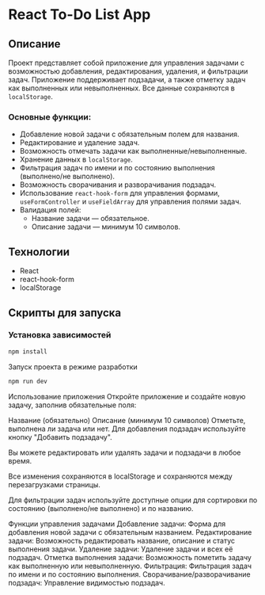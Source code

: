# React To-Do List App

## Описание

Проект представляет собой приложение для управления задачами с возможностью добавления, редактирования, удаления, и фильтрации задач. Приложение поддерживает подзадачи, а также отметку задач как выполненных или невыполненных. Все данные сохраняются в `localStorage`.

### Основные функции:
- Добавление новой задачи с обязательным полем для названия.
- Редактирование и удаление задач.
- Возможность отмечать задачи как выполненные/невыполненные.
- Хранение данных в `localStorage`.
- Фильтрация задач по имени и по состоянию выполнения (выполнено/не выполнено).
- Возможность сворачивания и разворачивания подзадач.
- Использование `react-hook-form` для управления формами, `useFormController` и `useFieldArray` для управления полями задач.
- Валидация полей:
  - Название задачи — обязательное.
  - Описание задачи — минимум 10 символов.

## Технологии

- React
- react-hook-form
- localStorage

## Скрипты для запуска

### Установка зависимостей

```bash
npm install
```
Запуск проекта в режиме разработки
```bash
npm run dev
```
Использование приложения
Откройте приложение и создайте новую задачу, заполнив обязательные поля:

Название (обязательно)
Описание (минимум 10 символов)
Отметьте, выполнена ли задача или нет.
Для добавления подзадач используйте кнопку "Добавить подзадачу".

Вы можете редактировать или удалять задачи и подзадачи в любое время.

Все изменения сохраняются в localStorage и сохраняются между перезагрузками страницы.

Для фильтрации задач используйте доступные опции для сортировки по состоянию (выполнено/не выполнено) и по названию.

Функции управления задачами
Добавление задачи: Форма для добавления новой задачи с обязательным названием.
Редактирование задачи: Возможность редактировать название, описание и статус выполнения задачи.
Удаление задачи: Удаление задачи и всех её подзадач.
Отметка выполнения задачи: Возможность пометить задачу как выполненную или невыполненную.
Фильтрация: Фильтрация задач по имени и по состоянию выполнения.
Сворачивание/разворачивание подзадач: Управление видимостью подзадач.
